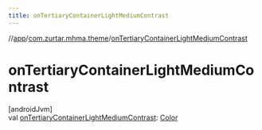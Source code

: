 ```yaml
---
title: onTertiaryContainerLightMediumContrast
---
```

//[app](../../index.html)/[com.zurtar.mhma.theme](index.html)/[onTertiaryContainerLightMediumContrast](on-tertiary-container-light-medium-contrast.html)



# onTertiaryContainerLightMediumContrast



[androidJvm]\
val [onTertiaryContainerLightMediumContrast](on-tertiary-container-light-medium-contrast.html): [Color](https://developer.android.com/reference/kotlin/androidx/compose/ui/graphics/Color.html)



